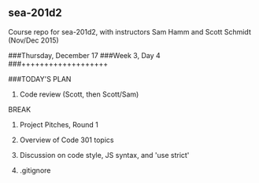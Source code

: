 ## sea-201d2
Course repo for sea-201d2, with instructors Sam Hamm and Scott Schmidt (Nov/Dec 2015)

###Thursday, December 17
###Week 3, Day 4
###+++++++++++++++++++

###TODAY'S PLAN

1. Code review (Scott, then Scott/Sam)

BREAK

1. Project Pitches, Round 1

2. Overview of Code 301 topics

3. Discussion on code style, JS syntax, and 'use strict'

4. .gitignore
